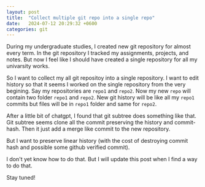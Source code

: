 ```yaml
---
layout: post
title:  "Collect multiple git repo into a single repo"
date:   2024-07-12 20:29:32 +0600
categories: git
---
```

During my undergraduate studies, I created new git repository for almost every term. In the git repository I tracked my assignments, projects, and notes.
But now I feel like I should have created a single repository for all my univarsity works.

So I want to collect my all git repositoy into a single repository.
I want to edit history so that it seems I worked on the single repository from the very begining.
Say my repositories are `repo1` and `repo2`.
Now my new `repo` will contain two folder `repo1` and `repo2`.
New git history will be like all my `repo1` commits but files will be in `repo1` folder and same for `repo2`.

After a little bit of chatgpt, I found that git subtree does something like that. Git subtree seems clone all the commit preserving the history and commit-hash. Then it just add a merge like commit to the new repository.

But I want to preserve linear history (with the cost of destroying commit hash and possible some github verified commit).

I don't yet know how to do that. But I will update this post when I find a way to do that.

Stay tuned!